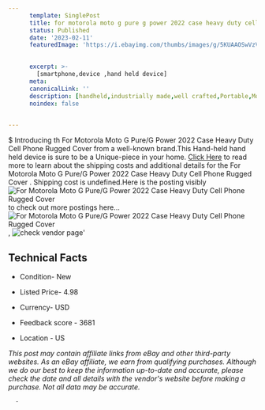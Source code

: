 ```yaml
---
      template: SinglePost
      title: for motorola moto g pure g power 2022 case heavy duty cell phone rugged cover 
      status: Published
      date: '2023-02-11'
      featuredImage: 'https://i.ebayimg.com/thumbs/images/g/5KUAAOSwVzVizTjN/s-l225.jpg'
       

      excerpt: >-
        [smartphone,device ,hand held device]
      meta:
      canonicalLink: ''
      description: [handheld,industrially made,well crafted,Portable,Mobile,Compact,Convenient,Lightweight,Maneuverable,Man-portable,Miniature,Carriable,Hand-held,Light,Holdable,Transportable,Mobile device,Pocket-sized,On-the-go,Wireless,Cordless,Compact size,Convenient size, smartphone,device ,hand held device]
      noindex: false
      

---
```

$
      Introducing th For Motorola Moto G Pure/G Power 2022 Case Heavy Duty Cell Phone Rugged Cover  from a well-known brand.This Hand-held hand held device is sure to be a Unique-piece in your home. [Click Here](https://www.ebay.com/itm/185510644569?hash=item2b314bcb59%3Ag%3A5KUAAOSwVzVizTjN&mkevt=1&mkcid=1&mkrid=711-53200-19255-0&campid=%253CePNCampaignId%253E&customid=%253CreferenceId%253E&toolid=10049) to read more to learn about the shipping costs and additional details for the For Motorola Moto G Pure/G Power 2022 Case Heavy Duty Cell Phone Rugged Cover . Shipping cost is undefined.Here is the posting visibly ![For Motorola Moto G Pure/G Power 2022 Case Heavy Duty Cell Phone Rugged Cover ](https://i.ebayimg.com/thumbs/images/g/5KUAAOSwVzVizTjN/s-l225.jpg) to check out more postings here... ![For Motorola Moto G Pure/G Power 2022 Case Heavy Duty Cell Phone Rugged Cover ](https://i.ebayimg.com/images/g/5KUAAOSwVzVizTjN/s-l1600.jpg), ![check vendor page](https://origin-galleryplus.ebayimg.com/ws/web/185510644569_2_0_1/225x225.jpg,https://origin-galleryplus.ebayimg.com/ws/web/185510644569_3_0_1/225x225.jpg,https://origin-galleryplus.ebayimg.com/ws/web/185510644569_4_0_1/225x225.jpg,https://origin-galleryplus.ebayimg.com/ws/web/185510644569_5_0_1/225x225.jpg,https://origin-galleryplus.ebayimg.com/ws/web/185510644569_6_0_1/225x225.jpg,https://origin-galleryplus.ebayimg.com/ws/web/185510644569_7_0_1/225x225.jpg,https://origin-galleryplus.ebayimg.com/ws/web/185510644569_8_0_1/225x225.jpg,https://origin-galleryplus.ebayimg.com/ws/web/185510644569_9_0_1/225x225.jpg,https://origin-galleryplus.ebayimg.com/ws/web/185510644569_10_0_1/225x225.jpg,https://origin-galleryplus.ebayimg.com/ws/web/185510644569_11_0_1/225x225.jpg)'

      

 ## Technical Facts 



     
      

 - Condition- New 


      

 - Listed Price- 4.98 


      

 - Currency- USD 


      

 - Feedback score - 3681 


      

 - Location - US 


      
      

 *_This post may contain affiliate links from eBay and other third-party websites. As an eBay affiliate, we earn from qualifying purchases. Although we do our best to keep the information up-to-date and accurate, please check the date and all details with the vendor's website before making a purchase. Not all data may be accurate._*




      -
